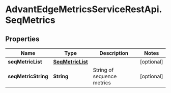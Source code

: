 # AdvantEdgeMetricsServiceRestApi.SeqMetrics

## Properties
Name | Type | Description | Notes
------------ | ------------- | ------------- | -------------
**seqMetricList** | [**SeqMetricList**](SeqMetricList.md) |  | [optional] 
**seqMetricString** | **String** | String of sequence metrics | [optional] 


